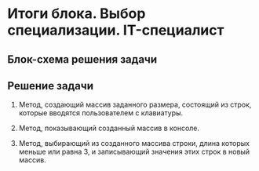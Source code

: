 # Итоги блока. Выбор специализации. IT-специалист
## Блок-схема решения задачи
## Решение задачи

1. Метод, создающий массив заданного размера, состоящий из строк, которые вводятся пользователем с клавиатуры.

2. Метод, показывающий созданный массив в консоле.

3. Метод, выбирающий из созданного массива строки, длина которых меньше или равна 3, и записывающий значения этих строк в новый массив.